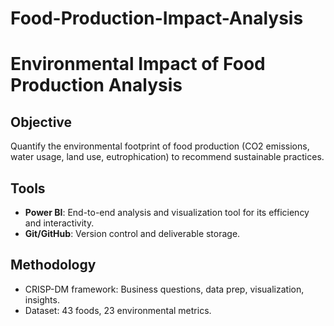 # Food-Production-Impact-Analysis

# Environmental Impact of Food Production Analysis
## Objective
Quantify the environmental footprint of food production (CO2 emissions, water usage, land use, eutrophication) to recommend sustainable practices.

## Tools
- **Power BI**: End-to-end analysis and visualization tool for its efficiency and interactivity.
- **Git/GitHub**: Version control and deliverable storage.

## Methodology
- CRISP-DM framework: Business questions, data prep, visualization, insights.
- Dataset: 43 foods, 23 environmental metrics.
